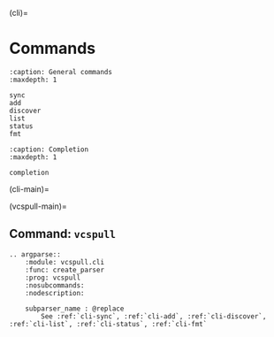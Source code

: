 (cli)=

# Commands

```{toctree}
:caption: General commands
:maxdepth: 1

sync
add
discover
list
status
fmt
```

```{toctree}
:caption: Completion
:maxdepth: 1

completion
```

(cli-main)=

(vcspull-main)=

## Command: `vcspull`

```{eval-rst}
.. argparse::
    :module: vcspull.cli
    :func: create_parser
    :prog: vcspull
    :nosubcommands:
    :nodescription:

    subparser_name : @replace
        See :ref:`cli-sync`, :ref:`cli-add`, :ref:`cli-discover`, :ref:`cli-list`, :ref:`cli-status`, :ref:`cli-fmt`
```
